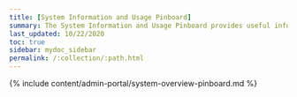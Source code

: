 ```yaml
---
title: [System Information and Usage Pinboard]
summary: The System Information and Usage Pinboard provides useful information about your cluster.
last_updated: 10/22/2020
toc: true
sidebar: mydoc_sidebar
permalink: /:collection/:path.html
---
```


{% include content/admin-portal/system-overview-pinboard.md %}
